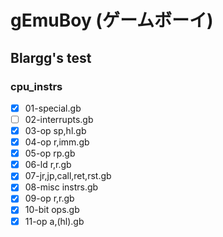 # gEmuBoy (ゲームボーイ)

## Blargg's test

### cpu_instrs

- [X] 01-special.gb
- [ ] 02-interrupts.gb
- [X] 03-op sp,hl.gb
- [X] 04-op r,imm.gb
- [X] 05-op rp.gb
- [X] 06-ld r,r.gb
- [X] 07-jr,jp,call,ret,rst.gb
- [X] 08-misc instrs.gb
- [X] 09-op r,r.gb
- [X] 10-bit ops.gb
- [X] 11-op a,(hl).gb